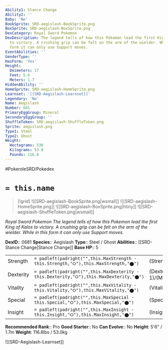 ```yaml
---
Ability1: Stance Change
Ability2: ''
Baby: 'No'
BookSprite: SRD-aegislash-BookSprite.png
BoxSprite: SRD-aegislash-BoxSprite.png
DexCategory: Royal Sword Pokemon
DexDescription: The legend tells of how this Pokemon lead the first King of Kalos
  to victory. A crushing grip can be felt on the arm of the wielder. While in this
  form it can only use Support moves.
EventAbilities: ''
GenderType: ''
HasForm: 'Yes'
Height:
  Deimeters: 17
  Feet: 5.6
  Meters: 1.7
HiddenAbility: ''
HomeSprite: SRD-aegislash-HomeSprite.png
Learnset: '[[SRD-Aegislash-Learnset]]'
Legendary: 'No'
Name: Aegislash
Number: 681
PrimaryEggGroup: Mineral
SecondaryEggGroup: ''
ShuffleToken: SRD-aegislash-ShuffleToken.png
Sprite: aegislash.png
Type1: Steel
Type2: Ghost
Weight:
  Hectograms: 530
  Kilograms: 53.0
  Pounds: 116.8
---
```


#PokeroleSRD/Pokedex

# `= this.name`

> [!grid]
> ![[SRD-aegislash-BookSprite.png|wsmall]]
> ![[SRD-aegislash-HomeSprite.png]]
> ![[SRD-aegislash-BoxSprite.png|htiny]]
> ![[SRD-aegislash-ShuffleToken.png|wsmall]]


*Royal Sword Pokemon*
*The legend tells of how this Pokemon lead the first King of Kalos to victory. A crushing grip can be felt on the arm of the wielder. While in this form it can only use Support moves.*

**DexID**:: 0681
**Species**:: Aegislash
**Type**:: Steel / Ghost
**Abilities**:: [[SRD-Stance Change|Stance Change]]
**Base HP**:: 5

|           |                                                                                        |                                          |
| --------- | -------------------------------------------------------------------------------------- | ---------------------------------------- |
| Strength  | `= padleft(padright("",this.MaxStrength - this.Strength,"⭘"),this.MaxStrength,"⬤")`    | (Strength::2)/(MaxStrength::4)   |
| Dexterity | `= padleft(padright("",this.MaxDexterity - this.Dexterity,"⭘"),this.MaxDexterity,"⬤")` | (Dexterity:: 1)/(MaxDexterity::3) |
| Vitality  | `= padleft(padright("",this.MaxVitality - this.Vitality,"⭘"),this.MaxVitality,"⬤")`    | (Vitality::4)/(MaxVitality::8)   |
| Special   | `= padleft(padright("",this.MaxSpecial - this.Special,"⭘"),this.MaxSpecial,"⬤")`       | (Special::2)/(MaxSpecial::4)     |
| Insight   | `= padleft(padright("",this.MaxInsight - this.Insight,"⭘"),this.MaxInsight,"⬤")`       | (Insight::4)/(MaxInsight::8)     |


**Recommended Rank**:: Pro
**Good Starter**:: No
**Can Evolve**:: No
**Height**: 5'6" / 1.7m
**Weight**: 116.8lbs / 53.0kg

![[SRD-Aegislash-Learnset]]